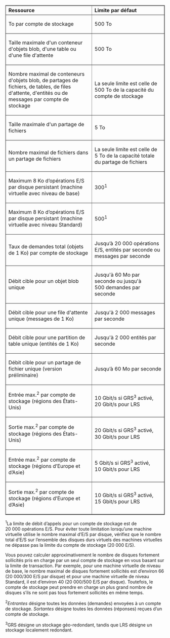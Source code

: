 <table cellspacing="0" border="1">
<tr>
   <th align="left" valign="middle">Ressource</th>
   <th align="left" valign="middle">Limite par défaut</th>
</tr>
<tr>
   <td valign="middle"><p>To par compte de stockage</p></td>
   <td valign="middle"><p>500&#160;To</p></td>
</tr>
<tr>
   <td valign="middle"><p>Taille maximale d'un conteneur d'objets blob, d'une table ou d'une file d'attente</p></td>
   <td valign="middle"><p>500&#160;To</p></td>
</tr>
<tr>
   <td valign="middle"><p>Nombre maximal de conteneurs d'objets blob, de partages de fichiers, de tables, de files d'attente, d'entités ou de messages par compte de stockage</p></td>
   <td valign="middle"><p>La seule limite est celle de 500&#160;To de la capacité du compte de stockage</p></td>
</tr>
<tr>
   <td valign="middle"><p>Taille maximale d'un partage de fichiers</p></td>
   <td valign="middle"><p>5&#160;To</p></td>
</tr>
<tr>
   <td valign="middle"><p>Nombre maximal de fichiers dans un partage de fichiers</p></td>
   <td valign="middle"><p>La seule limite est celle de 5&#160;To de la capacité totale du partage de fichiers</p></td>
</tr>
<tr>
   <td valign="middle"><p>Maximum 8&#160;Ko d’opérations E/S par disque persistant (machine virtuelle avec niveau de base)</p></td>
   <td valign="middle"><p>300<sup>1</sup></p></td>
</tr>
<tr>
   <td valign="middle"><p>Maximum 8&#160;Ko d’opérations E/S par disque persistant (machine virtuelle avec niveau Standard)</p></td>
   <td valign="middle"><p>500<sup>1</sup></p></td>
</tr>
<tr>
   <td valign="middle"><p>Taux de demandes total (objets de 1&#160;Ko) par compte de stockage</p></td>
   <td valign="middle"><p>Jusqu’à 20&#160;000&#160;opérations E/S, entités par seconde ou messages par seconde</p></td>
</tr>
<tr>
   <td valign="middle"><p>Débit cible pour un objet blob unique</p></td>
   <td valign="middle"><p>Jusqu'à 60&#160;Mo par seconde ou jusqu'à 500&#160;demandes par seconde</p></td>
</tr>
<tr>
   <td valign="middle"><p>Débit cible pour une file d'attente unique (messages de 1&#160;Ko)</p></td>
   <td valign="middle"><p>Jusqu'à 2&#160;000&#160;messages par seconde</p></td>
</tr>
<tr>
   <td valign="middle"><p>Débit cible pour une partition de table unique (entités de 1&#160;Ko)</p></td>
   <td valign="middle"><p>Jusqu'à 2&#160;000&#160;entités par seconde</p></td>
</tr>
<tr>
   <td valign="middle"><p>Débit cible pour un partage de fichier unique (version préliminaire)</p></td>
   <td valign="middle"><p>Jusqu’à 60&#160;Mo par seconde</p></td>
</tr>
<tr>
   <td valign="middle"><p>Entrée max.<sup>2</sup> par compte de stockage (régions des États-Unis)</p></td>
   <td valign="middle"><p>10&#160;Gbit/s si GRS<sup>3</sup> activé, 20&#160;Gbit/s pour LRS</p></td>
</tr>
<tr>
   <td valign="middle"><p>Sortie max.<sup>2</sup> par compte de stockage (régions des États-Unis)</p></td>
   <td valign="middle"><p>20&#160;Gbit/s si GRS<sup>3</sup> activé, 30&#160;Gbit/s pour LRS</p></td>
</tr>
<tr>
   <td valign="middle"><p>Entrée max.<sup>2</sup> par compte de stockage (régions d’Europe et d’Asie)</p></td>
   <td valign="middle"><p>5&#160;Gbit/s si GRS<sup>3</sup> activé, 10&#160;Gbit/s pour LRS</p></td>
</tr>
<tr>
   <td valign="middle"><p>Sortie max.<sup>2</sup> par compte de stockage (régions d’Europe et d’Asie)</p></td>
   <td valign="middle"><p>10&#160;Gbit/s si GRS<sup>3</sup> activé, 15&#160;Gbit/s pour LRS</p></td>
</tr>
</table>

<sup>1</sup>La limite de débit d’appels pour un compte de stockage est de 20 000 opérations E/S. Pour éviter toute limitation lorsqu’une machine virtuelle utilise le nombre maximal d’E/S par disque, vérifiez que le nombre total d’E/S sur l’ensemble des disques durs virtuels des machines virtuelles ne dépasse pas la limite du compte de stockage (20 000 E/S).

Vous pouvez calculer approximativement le nombre de disques fortement sollicités pris en charge par un seul compte de stockage en vous basant sur la limite de transaction. Par exemple, pour une machine virtuelle de niveau de base, le nombre maximal de disques fortement sollicités est d’environ 66 (20 000/300 E/S par disque) et pour une machine virtuelle de niveau Standard, il est d’environ 40 (20 000/500 E/S par disque). Toutefois, le compte de stockage peut prendre en charge un plus grand nombre de disques s’ils ne sont pas tous fortement sollicités en même temps.

<sup>2</sup>*Entrantes* désigne toutes les données (demandes) envoyées à un compte de stockage. *Sortantes* désigne toutes les données (réponses) reçues d’un compte de stockage.

<sup>3</sup>GRS désigne un stockage géo-redondant, tandis que LRS désigne un stockage localement redondant.

<!---HONumber=July15_HO4-->